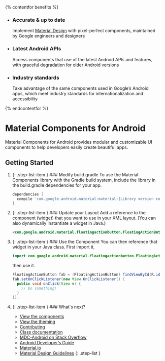 <!--docs:
# This file is used by the docsite to generate the platform index page.
title: "Material Components for Android"
layout: "homepage"
path: /
-->

{% contentfor benefits %}

<ul class="benefits-list">
  <li class="benefits-list-item">
    <h3>Accurate &amp; up to date</h3>
    <p>Implement <a href="https://material.io/guidelines">Material Design</a> with pixel-perfect components, maintained by Google engineers and designers</p>
  </li>
  <li class="benefits-list-item">
    <h3>Latest Android APIs</h3>
    <p>Access components that use of the latest Android APIs and features, with graceful degradation for older Android versions</p>
  </li>
  <li class="benefits-list-item">
    <h3>Industry standards</h3>
    <p>Take advantage of the same components used in Google’s Android apps, which meet industry standards for internationalization and accessibility</p>
  </li>
</ul>

{% endcontentfor %}

# Material Components for Android

Material Components for Android provides modular and customizable UI components
to help developers easily create beautiful apps.

## Getting Started

1.  {: .step-list-item } ### Modify build.gradle To use the Material Components
    library with the Gradle build system, include the library in the
    build.gradle dependencies for your app.

    ```groovy
    dependencies {
      compile 'com.google.android.material:material:[Library version code]'
    }
    ```

2.  {: .step-list-item } ### Update your Layout Add a reference to the component
    (widget) that you want to use in your XML layout. (You can also dynamically
    instantiate a widget in Java.)

    ```xml
    <com.google.android.material.floatingactionbutton.FloatingActionButton android:id="@id/fab" />
    ```

3.  {: .step-list-item } ### Use the Component You can then reference that
    widget in your Java class. First import it,

    ```java
    import com.google.android.material.floatingactionbutton.FloatingActionButton;
    ```

    then use it.

    ```java
    FloatingActionButton fab = (FloatingActionButton) findViewById(R.id.fab);
    fab.setOnClickListener(new View.OnClickListener() {
      public void onClick(View v) {
        // Do something!
      }
    });
    ```

4.  {: .step-list-item } ### What's next?

    *   [View the components](./docsite-components.md)
    *   [View the theming](./docsite-theming.md)
    *   [Contributing](./contributing.md)
    *   [Class
        documentation](https://developer.android.com/reference/com/google/android/material/package-summary.html)
    *   [MDC-Android on Stack
        Overflow](https://www.stackoverflow.com/questions/tagged/material-components+android)
    *   [Android Developer’s
        Guide](https://developer.android.com/training/material/index.html)
    *   [Material.io](https://www.material.io)
    *   [Material Design Guidelines](https://material.google.com)
        {: .step-list }
